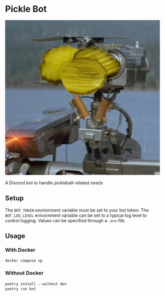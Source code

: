 # Pickle Bot

![Pickle Bot](./picklebot.jpg)

A Discord bot to handle pickleball-related needs

## Setup

The `BOT_TOKEN` environment variable must be set to your bot token.
The `BOT_LOG_LEVEL` enivornment variable can be set to a typical log level to control logging.
Values can be specified through a `.env` file.

## Usage

### With Docker

```
docker compose up
```

### Without Docker

```
poetry install --without dev
poetry run bot  
```
